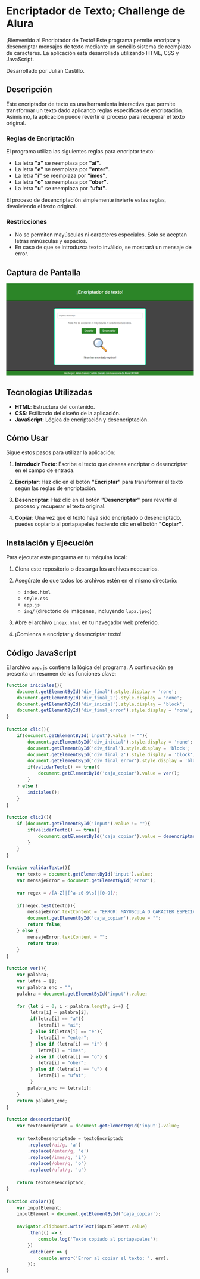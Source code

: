 # Encriptador de Texto; Challenge de Alura

¡Bienvenido al Encriptador de Texto! Este programa permite encriptar y desencriptar mensajes de texto mediante un sencillo sistema de reemplazo de caracteres. La aplicación está desarrollada utilizando HTML, CSS y JavaScript.

Desarrollado por Julian Castillo.

## Descripción

Este encriptador de texto es una herramienta interactiva que permite transformar un texto dado aplicando reglas específicas de encriptación. Asimismo, la aplicación puede revertir el proceso para recuperar el texto original.

### Reglas de Encriptación

El programa utiliza las siguientes reglas para encriptar texto:

- La letra **"a"** se reemplaza por **"ai"**.
- La letra **"e"** se reemplaza por **"enter"**.
- La letra **"i"** se reemplaza por **"imes"**.
- La letra **"o"** se reemplaza por **"ober"**.
- La letra **"u"** se reemplaza por **"ufat"**.

El proceso de desencriptación simplemente invierte estas reglas, devolviendo el texto original.

### Restricciones

- No se permiten mayúsculas ni caracteres especiales. Solo se aceptan letras minúsculas y espacios.
- En caso de que se introduzca texto inválido, se mostrará un mensaje de error.

## Captura de Pantalla

![Encriptador de Texto](imagen_2024-07-25_203852327.png)

## Tecnologías Utilizadas

- **HTML**: Estructura del contenido.
- **CSS**: Estilizado del diseño de la aplicación.
- **JavaScript**: Lógica de encriptación y desencriptación.

## Cómo Usar

Sigue estos pasos para utilizar la aplicación:

1. **Introducir Texto**: Escribe el texto que deseas encriptar o desencriptar en el campo de entrada.
   
2. **Encriptar**: Haz clic en el botón **"Encriptar"** para transformar el texto según las reglas de encriptación.
   
3. **Desencriptar**: Haz clic en el botón **"Desencriptar"** para revertir el proceso y recuperar el texto original.

4. **Copiar**: Una vez que el texto haya sido encriptado o desencriptado, puedes copiarlo al portapapeles haciendo clic en el botón **"Copiar"**.

## Instalación y Ejecución

Para ejecutar este programa en tu máquina local:

1. Clona este repositorio o descarga los archivos necesarios.

2. Asegúrate de que todos los archivos estén en el mismo directorio:
   - `index.html`
   - `style.css`
   - `app.js`
   - `img/` (directorio de imágenes, incluyendo `lupa.jpeg`)

3. Abre el archivo `index.html` en tu navegador web preferido.

4. ¡Comienza a encriptar y desencriptar texto!

## Código JavaScript

El archivo `app.js` contiene la lógica del programa. A continuación se presenta un resumen de las funciones clave:

```javascript
function iniciales(){
    document.getElementById('div_final').style.display = 'none';
    document.getElementById('div_final_2').style.display = 'none';
    document.getElementById('div_inicial').style.display = 'block';
    document.getElementById('div_final_error').style.display = 'none';
}

function clic(){
    if(document.getElementById('input').value != ""){
        document.getElementById('div_inicial').style.display = 'none';
        document.getElementById('div_final').style.display = 'block';
        document.getElementById('div_final_2').style.display = 'block';
        document.getElementById('div_final_error').style.display = 'block';
        if(validarTexto() == true){
            document.getElementById('caja_copiar').value = ver();
        }
    } else {
        iniciales();
    }
}

function clic2(){
    if (document.getElementById('input').value != ""){
        if(validarTexto() == true){
            document.getElementById('caja_copiar').value = desencriptar();
        }
    }
}

function validarTexto(){
    var texto = document.getElementById('input').value;
    var mensajeError = document.getElementById('error');

    var regex = /[A-Z]|[^a-z0-9\s]|[0-9]/;

    if(regex.test(texto)){
        mensajeError.textContent = "ERROR: MAYUSCULA O CARACTER ESPECIAL DETECTADO";
        document.getElementById('caja_copiar').value = "";
        return false;
    } else {
        mensajeError.textContent = "";
        return true;
    }
}

function ver(){
    var palabra;
    var letra = [];
    var palabra_enc = "";
    palabra = document.getElementById('input').value;

    for (let i = 0; i < palabra.length; i++) {
         letra[i] = palabra[i];
         if(letra[i] == "a"){
            letra[i] = "ai";
         } else if(letra[i] == "e"){
            letra[i] = "enter";
         } else if (letra[i] == "i") {
            letra[i] = "imes";
         } else if (letra[i] == "o") {
            letra[i] = "ober";
         } else if (letra[i] == "u") {
            letra[i] = "ufat";
         }
        palabra_enc += letra[i];
    }
    return palabra_enc;
}

function desencriptar(){
    var textoEncriptado = document.getElementById('input').value;

    var textoDesencriptado = textoEncriptado
        .replace(/ai/g, 'a')
        .replace(/enter/g, 'e')
        .replace(/imes/g, 'i')
        .replace(/ober/g, 'o')
        .replace(/ufat/g, 'u')
    
    return textoDesencriptado;
}

function copiar(){
    var inputElement;
    inputElement = document.getElementById('caja_copiar');

    navigator.clipboard.writeText(inputElement.value)
        .then(() => {
            console.log('Texto copiado al portapapeles');
        })
        .catch(err => {
            console.error('Error al copiar el texto: ', err);
        });
}
